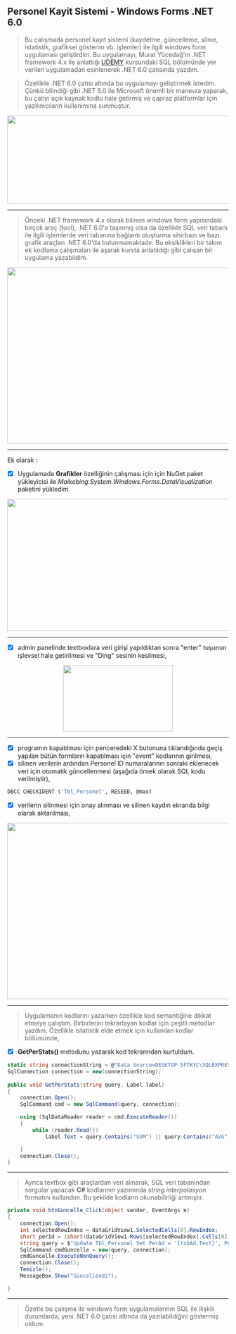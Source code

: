 ## Personel Kayit Sistemi - Windows Forms .NET 6.0
> Bu çalışmada personel kayıt sistemi (kaydetme, güncelleme, silme, istatistik, grafiksel gösterim vb. işlemler) ile ilgili windows form uygulaması geliştirdim. Bu uygulamayı, Murat Yücedağ'ın .NET framework 4.x ile anlattığı [UDEMY](https://www.udemy.com/course/sifirdan-ileri-seviye-csharp-programlama/) kursundaki SQL bölümünde yer verilen uygulamadan esinlenerek .NET 6.0 çatısında yazdım.

> Özellikle .NET 6.0 çatısı altında bu uygulamayı geliştirmek istedim. Çünkü bilindiği gibi .NET 5.0 ile Microsoft önemli bir manevra yaparak, bu çatıyı açık kaynak kodlu hale getirmiş ve çapraz platformlar için yazılımcıların kullanımına sunmuştur. 

<p align="center">
  <img width="700" height="200" src="https://user-images.githubusercontent.com/31667471/197296098-bdb1e5fc-3aa3-4a37-a303-adb308a47ec0.png">
</p>

---
> Önceki .NET framework 4.x olarak bilinen windows form yapısındaki birçok araç (tool), .NET 6.0'a taşınmış olsa da özellikle SQL veri tabanı ile ilgili işlemlerde veri tabanına bağlantı oluşturma sihirbazı ve bazı grafik araçları .NET 6.0'da bulunmamaktadır. Bu eksiklikleri bir takım ek kodlama çalışmaları ile aşarak kursta anlatıldığı gibi çalışan bir uygulama yazabildim. 

<p align="center">
  <img width="750" height="400" src="https://user-images.githubusercontent.com/31667471/197298795-c4bd2974-d298-4c1f-ade5-6b65aec9fa0c.PNG">
</p>

---
Ek olarak :
* [x] Uygulamada **Grafikler** özelliğinin çalışması için için NuGet paket yükleyicisi ile *Maikebing.System.Windows.Forms.DataVisualization* paketini yükledim.
<p align="center">
  <img width="570" height="300" src="https://user-images.githubusercontent.com/31667471/197308385-efb692a4-505e-4731-b5b0-7cde4de71645.png">
</p>

---
* [x] admin panelinde textboxlara veri girişi yapıldıktan sonra "enter" tuşunun işlevsel hale getirilmesi ve "Ding" sesinin kesilmesi,
<p align="center">
  <img width="250" height="150" src="https://user-images.githubusercontent.com/31667471/197298511-71164a00-14ea-4d6f-b3e3-ef648826d53b.PNG">
</p>

---
* [x] programın kapatılması için penceredeki X butonuna tıklandığında geçiş yapılan bütün formların kapatılması için "event" kodlarının girilmesi,
* [x] silinen verilerin ardından Personel ID numaralarının sonraki eklenecek veri için otomatik güncellenmesi (aşağıda örnek olarak SQL kodu verilmiştir),

```sql
DBCC CHECKIDENT ('Tbl_Personel', RESEED, @max)
```
* [x] verilerin silinmesi için onay alınması ve silinen kaydın ekranda bilgi olarak aktarılması,
<p align="center">
  <img width="1100" height="400" src="https://user-images.githubusercontent.com/31667471/197301465-162e5602-239c-486b-a76a-2542dc509fc7.PNG">
</p>

---

> Uygulamanın kodlarını yazarken özellikle kod semantiğine dikkat etmeye çalıştım. Birbirlerini tekrarlayan kodlar için çeşitli metodlar yazdım. Özellikle istatistik elde etmek için kullanılan kodlar bölümünde,
* [x] **GetPerStats()** metodunu yazarak kod tekrarından kurtuldum.

```c#
static string connectionString = @"Data Source=DESKTOP-5FTKYC\SQLEXPRESS;Initial Catalog=PersonelVeriTabani;User ID=sa;Password=1";
SqlConnection connection = new(connectionString); 
        
public void GetPerStats(string query, Label label)
{
    connection.Open();
    SqlCommand cmd = new SqlCommand(query, connection);

    using (SqlDataReader reader = cmd.ExecuteReader())
    {
        while (reader.Read())
            label.Text = query.Contains("SUM") || query.Contains("AVG") ? $"{reader[0].ToString()} ₺" : reader[0].ToString();

    }
    connection.Close();
}
```
---
> Ayrıca textbox gibi araçlardan veri alınarak, SQL veri tabanından sorgular yapacak **C#** kodlarının yazımında *string interpolasyon* formatını kullandım. Bu şekilde kodların okunabilirliği artmıştır. 
```c#
private void btnGuncelle_Click(object sender, EventArgs e)
{
    connection.Open();
    int selectedRowIndex = dataGridView1.SelectedCells[0].RowIndex;
    short perId = (short)dataGridView1.Rows[selectedRowIndex].Cells[0].Value;
    string query = $"Update Tbl_Personel Set PerAd = '{txbAd.Text}', PerSoyad = '{txbSoyad.Text}', PerSehir = '{comboSehir.Text}', PerMaas = {maskedMaas.Text}, PerDurum = '{(radioEvli.Checked ? "1" : radioBekar.Checked ? "0" : null)}', PerMeslek = '{txbMeslek.Text}' where PerId = {perId}";
    SqlCommand cmdGuncelle = new(query, connection);
    cmdGuncelle.ExecuteNonQuery();
    connection.Close();
    Temizle();
    MessageBox.Show("Güncellendi");

}
```
---
> Özetle bu çalışma ile windows form uygulamalarının SQL ile ilişkili durumlarda, yeni .NET 6.0 çatısı altında da yazılabildiğini göstermiş oldum.
